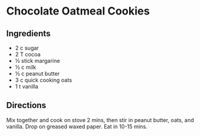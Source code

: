 # Chocolate Oatmeal Cookies

## Ingredients
* 2 c sugar
* 2 T cocoa
* ½ stick margarine
* ½ c milk
* ½ c peanut butter
* 3 c quick cooking oats
* 1 t vanilla

## Directions
Mix together and cook on stove 2 mins, then stir in peanut butter, oats, and vanilla. Drop on greased waxed paper. Eat in 10-15 mins.

